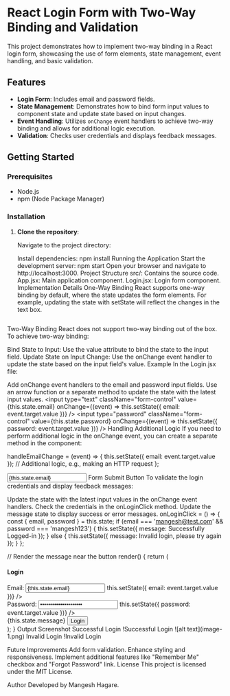 # React Login Form with Two-Way Binding and Validation

This project demonstrates how to implement two-way binding in a React login form, showcasing the use of form elements, state management, event handling, and basic validation.

## Features

- **Login Form**: Includes email and password fields.
- **State Management**: Demonstrates how to bind form input values to component state and update state based on input changes.
- **Event Handling**: Utilizes `onChange` event handlers to achieve two-way binding and allows for additional logic execution.
- **Validation**: Checks user credentials and displays feedback messages.

## Getting Started

### Prerequisites

- Node.js
- npm (Node Package Manager)

### Installation

1. **Clone the repository**:

   Navigate to the project directory:

   Install dependencies:
   npm install
   Running the Application
   Start the development server:
   npm start
   Open your browser and navigate to http://localhost:3000.
   Project Structure
   src/: Contains the source code.
   App.jsx: Main application component.
   Login.jsx: Login form component.
   Implementation Details
   One-Way Binding
   React supports one-way binding by default, where the state updates the form elements. For example, updating the state with setState will reflect the changes in the text box.

   ```

   ```

Two-Way Binding
React does not support two-way binding out of the box. To achieve two-way binding:

Bind State to Input: Use the value attribute to bind the state to the input field.
Update State on Input Change: Use the onChange event handler to update the state based on the input field's value.
Example
In the Login.jsx file:

Add onChange event handlers to the email and password input fields.
Use an arrow function or a separate method to update the state with the latest input values.
<input
type="text"
className="form-control"
value={this.state.email}
onChange={(event) => this.setState({ email: event.target.value })}
/>
<input
type="password"
className="form-control"
value={this.state.password}
onChange={(event) => this.setState({ password: event.target.value })}
/>
Handling Additional Logic
If you need to perform additional logic in the onChange event, you can create a separate method in the component:

handleEmailChange = (event) => {
this.setState({ email: event.target.value });
// Additional logic, e.g., making an HTTP request
};

<input
  type="text"
  className="form-control"
  value={this.state.email}
  onChange={this.handleEmailChange}
/>
Form Submit Button
To validate the login credentials and display feedback messages:

Update the state with the latest input values in the onChange event handlers.
Check the credentials in the onLoginClick method.
Update the message state to display success or error messages.
onLoginClick = () => {
const { email, password } = this.state;
if (email === 'mangesh@test.com' && password === 'mangesh123') {
this.setState({ message: <span className="text-success">Successfully Logged-in</span> });
} else {
this.setState({ message: <span className="text-danger">Invalid login, please try again</span> });
}
};

// Render the message near the button
render() {
return (

<div className="col-lg-9">
<h4 className="m-1 p-2 border-bottom">Login</h4>
<div className="form-group form-row">
<label className="col-lg-4">Email:</label>
<input
type="text"
className="form-control"
value={this.state.email}
onChange={(event) => this.setState({ email: event.target.value })}
/>
</div>
<div className="form-group form-row">
<label className="col-lg-4">Password:</label>
<input
type="password"
className="form-control"
value={this.state.password}
onChange={(event) => this.setState({ password: event.target.value })}
/>
</div>
<div className="text-right">
{this.state.message}
<button className="btn btn-primary m-1" onClick={this.onLoginClick}>
Login
</button>
</div>
</div>
);
}
Output Screenshot
Successful Login
!Successful Login
![alt text](image-1.png)
Invalid Login
!Invalid Login

Future Improvements
Add form validation.
Enhance styling and responsiveness.
Implement additional features like "Remember Me" checkbox and "Forgot Password" link.
License
This project is licensed under the MIT License.

Author
Developed by Mangesh Hagare.
